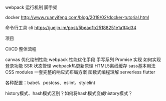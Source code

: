 webpack 运行机制
脚手架

docker
http://www.ruanyifeng.com/blog/2018/02/docker-tutorial.html

命令行工具
cli
https://juejin.im/post/5bead1b25188251e1a1f4d34



项目


CI/CD 整体流程

canvas 优化绘制性能
webpack 性能优化手段
手写系列
    Promise 实现
如何实现登录功能
SSR
状态管理
webpack热更新原理
HTML5离线缓存
sass基本用法
CSS modules
一套完整的响应式布局方案
函数式编程理解
serverless
flutter

各种配置：babel、postcss、eslint、stylelint

history模式、hash模式区别？如何将hash模式变成history模式？























